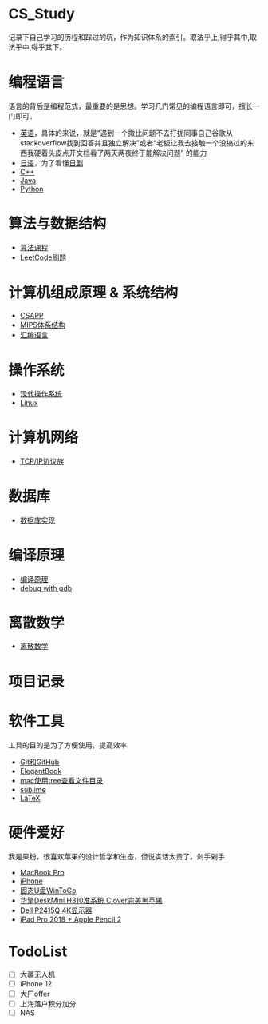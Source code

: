 # CS_Study
记录下自己学习的历程和踩过的坑，作为知识体系的索引。取法乎上,得乎其中,取法乎中,得乎其下。

# 编程语言
语言的背后是编程范式，最重要的是思想。学习几门常见的编程语言即可，擅长一门即可。
- [英语]()，具体的来说，就是“遇到一个撒比问题不去打扰同事自己谷歌从stackoverflow找到回答并且独立解决”或者“老板让我去接触一个没搞过的东西我硬着头皮点开文档看了两天两夜终于能解决问题” 的能力
- [日语]()，为了看懂[日剧]()
- [C++]()
- [Java]()
- [Python]()

# 算法与数据结构
- [算法课程]()
- [LeetCode刷题]()

# 计算机组成原理 & 系统结构
- [CSAPP]()
- [MIPS体系结构]()
- [汇编语言]()

# 操作系统
- [现代操作系统]()
- [Linux]()

# 计算机网络
- [TCP/IP协议族]()

# 数据库
- [数据库实现]()

# 编译原理
- [编译原理]()
- [debug with gdb]()

# 离散数学
- [离散数学]()

# 项目记录


# 软件工具
工具的目的是为了方便使用，提高效率
- [Git和GitHub](https://www.cnblogs.com/schaepher/p/5561193.html)
- [ElegantBook](https://github.com/ElegantLaTeX/ElegantBook)
- [mac使用tree查看文件目录](https://blog.csdn.net/chao2016/article/details/78058728)
- [sublime]()
- [LaTeX]()

# 硬件爱好
我是果粉，很喜欢苹果的设计哲学和生态，但说实话太贵了，剁手剁手
- [MacBook Pro](https://www.apple.com.cn/macbook-pro-13/)
- [iPhone](https://www.apple.com.cn/iphone/)
- [固态U盘WinToGo](https://item.jd.com/34375793910.html)
- [华擎DeskMini H310准系统 Clover完美黑苹果](https://item.jd.com/8790405.html)
- [Dell P2415Q 4K显示器](https://item.jd.com/1287950.html)
- [iPad Pro 2018 + Apple Pencil 2](https://www.apple.com.cn/ipad-pro/)

# TodoList
- [ ] 大疆无人机
- [ ] iPhone 12
- [ ] 大厂offer
- [ ] 上海落户积分加分
- [ ] NAS
